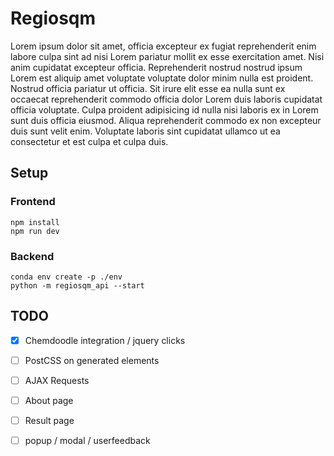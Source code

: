 
# Regiosqm

Lorem ipsum dolor sit amet, officia excepteur ex fugiat reprehenderit enim
labore culpa sint ad nisi Lorem pariatur mollit ex esse exercitation amet. Nisi
anim cupidatat excepteur officia. Reprehenderit nostrud nostrud ipsum Lorem est
aliquip amet voluptate voluptate dolor minim nulla est proident. Nostrud
officia pariatur ut officia. Sit irure elit esse ea nulla sunt ex occaecat
reprehenderit commodo officia dolor Lorem duis laboris cupidatat officia
voluptate. Culpa proident adipisicing id nulla nisi laboris ex in Lorem sunt
duis officia eiusmod. Aliqua reprehenderit commodo ex non excepteur duis sunt
velit enim. Voluptate laboris sint cupidatat ullamco ut ea consectetur et est
culpa et culpa duis.


## Setup

### Frontend

    npm install
    npm run dev

### Backend

    conda env create -p ./env
    python -m regiosqm_api --start

## TODO

 - [X] Chemdoodle integration / jquery clicks
 - [ ] PostCSS on generated elements
 - [ ] AJAX Requests
 - [ ] About page
 - [ ] Result page
 - [ ] popup / modal / userfeedback


